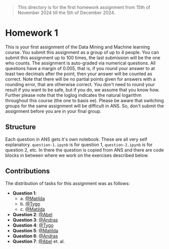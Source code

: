 > This directory is for the first homework assignment from 15th of November 2024 till the 5th of December 2024.

# Homework 1
This is your first assignment of the Data Mining and Machine learning course. You submit this assignment as a group of up to 4 people. You can submit this assignment up to 100 times, the last submission will be the one who counts. The assignment is auto-graded via numerical questions. All questions have a margin of 0.005, that is, if you round your answer to at least two decimals after the point, then your answer will be counted as correct. Note that there will be no partial points given for answers with a rounding error, that are otherwise correct. You don't need to round your result if you want to be safe, but if you do, we assume that you know how. Further please note that the log⁡log indicates the natural logarithm throughout this course (the one to basis ee). Please be aware that switching groups for the same assignment will be difficult in ANS. So, don't submit the assignment before you are in your final group. 

## Structure
Each question in ANS gets it's own notebook. These are all very self explanatory. `question-1.ipynb` is for question 1, `question-2.ipynb` is for question 2, etc. In there the question is copied from ANS and there are code blocks in between where we work on the exercises described below.

## Contributions
The distribution of tasks for this assignment was as follows:
- **Question 1**:
  * a. [@Matilda](https://github.com/Matilda03)
  * b. [@Tygo](http://redirects.tygo.van.den.hurk.dev/github/personal)
  * c. [@Matilda](https://github.com/Matilda03)
- **Question 2**: [@Abel](https://github.com/GalambosAbel)
- **Question 3**: [@Andras](https://github.com/BAndris2)
- **Question 4**: [@Tygo](http://redirects.tygo.van.den.hurk.dev/github/personal)
- **Question 5**: [@Matilda](https://github.com/Matilda03)
- **Question 6**: [@Andras](https://github.com/BAndris2)
- **Question 7**: [@Abel](https://github.com/GalambosAbel) et. al.
